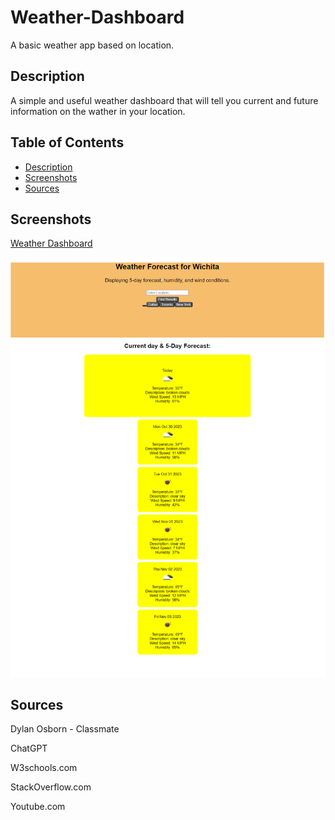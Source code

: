 # Weather-Dashboard
A basic weather app based on location.


## Description
A simple and useful weather dashboard that will tell you current and future information on the wather in your location.


## Table of Contents
- [Description](#description)
- [Screenshots](#screenshots)
- [Sources](#sources)


## Screenshots
[Weather Dashboard](https://timbirict.github.io/weather-dash-finish/)

![Weather Dashboard](./img/weatherdash.png)


## Sources

Dylan Osborn - Classmate

ChatGPT

W3schools.com

StackOverflow.com

Youtube.com
